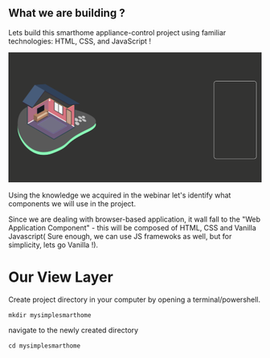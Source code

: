 ## What we are building ?

Lets build this smarthome appliance-control project using familiar technologies: HTML, CSS, and JavaScript !

![Smarthome Screenshot](./assets/smart_home.png)

Using the knowledge we acquired in the webinar let's identify what components we will use in the project.

Since we are dealing with browser-based application, it wall fall to the "Web Application Component" - this will be composed of HTML, CSS and Vanilla Javascript( Sure enough, we can use JS framewoks as well, but for simplicity, lets go Vanilla !).

# Our View Layer

Create project directory in your computer by opening a terminal/powershell.

    mkdir mysimplesmarthome

navigate to the newly created directory

    cd mysimplesmarthome
